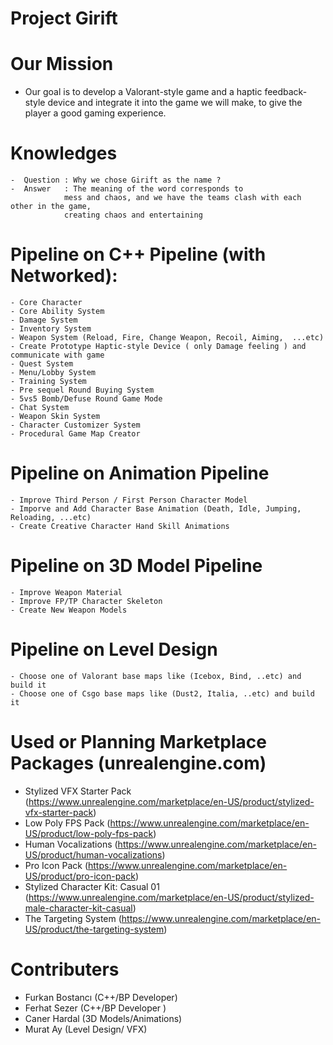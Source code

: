 #  Project Girift

# Our Mission
- Our goal is to develop a Valorant-style game and a haptic feedback-style device and integrate it into the game we will make, to give the player a good gaming experience.

# Knowledges
    -  Question : Why we chose Girift as the name ?
    -  Answer   : The meaning of the word corresponds to 
                mess and chaos, and we have the teams clash with each other in the game, 
                creating chaos and entertaining

# Pipeline on C++ Pipeline (with Networked):
    - Core Character 
    - Core Ability System
    - Damage System
    - Inventory System
    - Weapon System (Reload, Fire, Change Weapon, Recoil, Aiming,  ...etc)
    - Create Prototype Haptic-style Device ( only Damage feeling ) and communicate with game
    - Quest System
    - Menu/Lobby System
    - Training System
    - Pre sequel Round Buying System
    - 5vs5 Bomb/Defuse Round Game Mode
    - Chat System
    - Weapon Skin System
    - Character Customizer System
    - Procedural Game Map Creator

# Pipeline on Animation Pipeline
    - Improve Third Person / First Person Character Model
    - Imporve and Add Character Base Animation (Death, Idle, Jumping, Reloading, ...etc)
    - Create Creative Character Hand Skill Animations

# Pipeline on 3D Model Pipeline
    - Improve Weapon Material
    - Improve FP/TP Character Skeleton
    - Create New Weapon Models


# Pipeline on  Level Design
    - Choose one of Valorant base maps like (Icebox, Bind, ..etc) and build it
    - Choose one of Csgo base maps like (Dust2, Italia, ..etc) and build it

# Used or Planning Marketplace Packages (unrealengine.com)
- Stylized VFX Starter Pack (https://www.unrealengine.com/marketplace/en-US/product/stylized-vfx-starter-pack)
- Low Poly FPS Pack (https://www.unrealengine.com/marketplace/en-US/product/low-poly-fps-pack)
- Human Vocalizations (https://www.unrealengine.com/marketplace/en-US/product/human-vocalizations)
- Pro Icon Pack (https://www.unrealengine.com/marketplace/en-US/product/pro-icon-pack)
- Stylized Character Kit: Casual 01 (https://www.unrealengine.com/marketplace/en-US/product/stylized-male-character-kit-casual)
- The Targeting System (https://www.unrealengine.com/marketplace/en-US/product/the-targeting-system)

# Contributers
- Furkan Bostancı (C++/BP Developer)
- Ferhat Sezer (C++/BP Developer )
- Caner Hardal (3D Models/Animations)
- Murat Ay (Level Design/ VFX)
